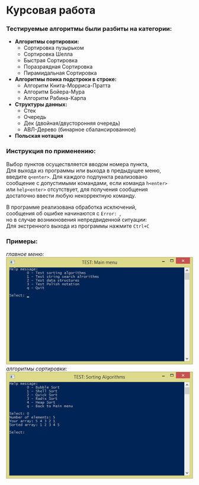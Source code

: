 # Курсовая работа
### Тестируемые алгоритмы были разбиты на категории:
- **Алгоритмы сортировки:**
  - Сортировка пузырьком
  - Сортировка Шелла
  - Быстрая Сортировка
  - Поразраядная Сортировка
  - Пирамидальная Сортировка
- **Алгоритмы поика подстроки в строке:**
  - Алгоритм Книта-Морриса-Пратта
  - Алгоритм Бойера-Мура
  - Алгоритм Рабина-Карпа
- **Структуры данных:**
  - Стек
  - Очередь
  - Дек (двойная/двусторонняя очередь)
  - АВЛ-Дерево (бинарное сбалансированное)
- **Польская нотация**  
  
### Инструкция по применению:
Выбор пунктов осуществляется вводом номера пункта,  
Для выхода из программы или выхода в предыдущее меню,  
введите ```q<enter>```. Для каждого подпункта реализовано  
сообщение с допустимыми командами, если команда ```h<enter>```  
или ```help<enter>``` отсутствует, для получения сообщения  
достаточно ввести любую некорректную команду.      

В программе реализована обработка исключений,  
сообщения об ошибке начинаются с ```Error: ```,  
но в случае возникновения непредвиденной ситуации:  
Для экстренного выхода из программы нажмите ```Ctrl+C```  

### Примеры:
*главное меню:*  
![alt text](https://raw.githubusercontent.com/Learko/coursework/master/pic/main.png "Main menu")  
*алгоритмы сортировки:*  
![alt text](https://raw.githubusercontent.com/Learko/coursework/master/pic/sort.png "Sort menu")  
